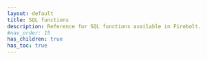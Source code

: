 ```yaml
---
layout: default
title: SQL functions
description: Reference for SQL functions available in Firebolt.
#nav_order: 15
has_children: true
has_toc: true
---
```

<!-- 
# SQL functions

Use the alphabetical list in the navigation pane to find the syntax for commands that you already know.

Use the functional list below to find commands for a specific task area that you're working in.

* [Aggregate array functions](#aggregate-array-functions)  
  These functions work on array-typed columns, but instead of being applied row by row, they combine the results of all the arrays belonging to each of the groups defined by the `GROUP BY` clause.

* [Aggregation functions](#aggregation-functions)  
  These functions perform a calculation across a set of rows, returning a single value.

* [Array functions](#array-functions)  
  Used for the manipulation and querying of `ARRAY`-typed columns, such as transforming and filtering. Includes [Lambda functions](#lambda-functions).

* [Conditional and miscellaneous functions](#conditional-and-miscellaneous-functions)  
  These functions include various methods for modifying data types and applying conditional operations.   

* [Date and time functions](#date-and-time-functions)  
  Functions for manipulating date and time data types.   

* [JSON functions](#json-functions)  
  These functions extract and transform JSON into Firebolt native types, or JSON sub-objects. They are used either during the ELT process or applied to columns storing JSON objects as plain `TEXT`.

* [Numeric functions](#numeric-functions)  
  Functions for manipulating data types including `INTEGER`, `BIGINT`, `DOUBLE PRECISION`, and other numeric types.

* [String functions](#string-functions)  
  Functions for manipulating string data types

* [Window functions](#window-functions)  
  These functions perform a calculation across a specified set of table rows.

## Aggregate array functions

Aggregate semi-structured functions work globally on all the arrays in a given column expression, instead of a row-by-row application.

At their simplest form (without a `GROUP BY` clause) - they will provide the result of globally applying the function on all of the elements of the arrays in the column expression specified as their argument. For example, `ARRAY_SUM_GLOBAL` will return the sum of all the elements in all the array of the given column. `ARRAY_MAX_GLOBAL` will return the maximum element among all of the elements in _all_ of the arrays in the given column expression.

When combined with a `GROUP BY` clause, these operations will be performed on all of the arrays in each group.

* [ARRAY_MAX_GLOBAL](array-max-global.md)  

* [ARRAY_MIN_GLOBAL](array-min-global.md)  

* [ARRAY_SUM_GLOBAL](array-sum-global.md)  

## Aggregation functions

* [ANY](any.md)  

* [ANY_VALUE](any_value.md)  

* [APPROX_COUNT_DISTINCT](approx-count-distinct.md)  

* [APPROX_PERCENTILE](approx-percentile.md)  

* [AVG](avg.md)

* [CHECKSUM](checksum.md)  

* [COUNT](count.md)  

* [HLL_COUNT_DISTINCT](hll-count-distinct.md)  

* [MAX](max.md)  

* [MAX_BY](max-by.md)  

* [MEDIAN](median.md)  

* [MIN](min.md)  

* [MIN_BY](min-by.md)  

* [NEST](nest.md)  

* [PERCENTILE_CONT](percentile-cont.md)

* [PERCENTILE_DISC](percentile-disc.md)

* [STDDEV_SAMP](stddev-samp.md)  

* [SUM](sum.md)  

## Array functions

* [ARRAY_CONCAT](array-concat.md)

* [ARRAY_COUNT_GLOBAL](array-count-global.md)

* [ARRAY_DISTINCT](array-distinct.md)

* [ARRAY_INTERSECT](array-intersect.md)

* [ARRAY_JOIN](array-join.md)  

* [ARRAY_MAX](array-max.md)  

* [ARRAY_MIN](array-min.md)

* [ARRAY_REVERSE](array-reverse.md)

* [ARRAY_UNIQ](array-uniq.md)  

* [ARRAY_UNNEST](array_unnest.md)  

* [CONTAINS](contains.md)  

* [ELEMENT_AT](element-at.md)

* [FLATTEN](flatten.md)  

* [INDEX_OF](index-of.md)  

* [LENGTH](length.md)  

* [NEST](nest.md)  

* [REDUCE](reduce.md)  

* [SLICE](slice.md)

### Lambda functions

For more information about using Lambda functions, see [Manipulating arrays with Lambda functions](../../working-with-semi-structured-data/working-with-arrays.md#manipulating-arrays-with-lambda-functions).

* [ALL_MATCH](all-match.md)  

* [ANY_MATCH](any-match.md)  

* [ARRAY_COUNT](array-count.md)  

* [ARRAY_CUMULATIVE_SUM](array-cumulative-sum.md)  

* [ARRAY_FILL](array-fill.md)  

* [ARRAY_FIRST](array-first.md)  

* [ARRAY_FIRST_INDEX](array-first-index.md)  

* [ARRAY_REPLACE_BACKWARDS](array-replace-backwards.md)  

* [ARRAY_SORT](array-sort.md)  

* [ARRAY_SUM](array-sum.md)  

* [FILTER](filter.md)  

* [TRANSFORM](transform.md)  

## Bytea functions

* [CONCAT](concat.md)

* [DECODE](decode.md)

* [ENCODE](encode.md)

* [LENGTH](length.md)

## Conditional and miscellaneous functions

* [CASE](case.md)  

* [CAST](cast.md)  

* [CITY_HASH](city-hash.md)  

* [COALESCE](coalesce.md)  

* [IFNULL](ifnull.md)  

* [NULLIF](nullif.md)  

* [TRY_CAST](try-cast.md)  

* [VERSION](version.md)

* [ZEROIFNULL](zeroifnull.md)  

## Date and time functions

* [CURRENT_DATE](current-date.md)  

* [CURRENT_TIMESTAMP](current-timestamp.md)  

* [DATE_ADD](date-add.md)  

* [DATE_DIFF](date-diff.md)  

* [DATE_FORMAT](date-format.md)  

* [DATE_TRUNC](date-trunc.md)  

* [EXTRACT](extract.md)  

* [FROM_UNIXTIME](from-unixtime.md)  

* [NOW](now.md)  

* [TIMEZONE](timezone.md)  

* [TO_DAY_OF_WEEK](to-day-of-week.md)  

* [TO_DAY_OF_YEAR](to-day-of-year.md)  

* [TO_HOUR](to-hour.md)  

* [TO_MINUTE](to-minute.md)  

* [TO_MONTH](to-month.md)  

* [TO_QUARTER](to-quarter.md)  

* [TO_SECOND](to-second.md)  

* [TO_STRING](to-string.md)  

* [TO_WEEK](to-week.md)  

* [TO_WEEKISO](to-weekiso.md)  

* [TO_YEAR](to-year.md)  

## JSON functions

* [JSON_EXTRACT](json-extract.md)  

* [JSON_EXTRACT_ARRAY_RAW](json-extract-array-raw.md)  

* [JSON_EXTRACT_KEYS](json-extract-keys.md)  

* [JSON_EXTRACT_RAW](json-extract-raw.md)  

* [JSON_EXTRACT_VALUES](json-extract-values.md)  

The reference for each JSON function uses common syntax and conventions as outlined below.

### JSON pointer expression syntax

The placeholder `<json_pointer_expression>` indicates where you should use a JSON pointer, which is a way to access specific elements in a JSON document. For a formal specification, see [RFC6901](https://tools.ietf.org/html/rfc6901).

A JSON pointer starts with a forward slash (`/`), which denotes the root of the JSON document. This is followed by a sequence of property (key) names or zero-based ordinal numbers separated by slashes. You can specify property names or use ordinal numbers to specify the Nth property or the Nth element of an array.

The tilde (`~`) and forward slash (`/`) characters have special meanings and need to be escaped according to the guidelines below:

* To specify a literal tilde (`~`), use `~0`
* To specify a literal slash (`/`), use `~1`

For example, consider the JSON document below.

```javascript
{
    "key": 123,
    "key~with~tilde": 2,
    "key/with/slash": 3,
    "value": {
      "dyid": 987,
      "keywords" : ["insanely","fast","analytics"]
    }
}
```

With this JSON document, the JSON pointer expressions below evaluate to the results shown.

| Pointer              | Result                             | Notes           |
| :------------------- | :--------------------------------- | :-------------- |
| `/`                  | `{` <br>`   "key": 123,` <br>`   "key~with~tilde": 2,` <br>`   "key/with/slash": 3,` <br>`   "value": {` <br>`      "dyid": 987,` <br>`      "keywords" : ["insanely","fast","analytics"]` <br>`   }` | Returns the whole document. |
| `/key`               | 123                                |                 |
| `/key~0with~0tilde`  | 2                                  | Indicates the value associated with the `key~with~tilde` property name. |
| `/key~1with~1slash`  | 3                                  | Indicates the value associated with the `key/with/slash` property name. |
| `/0`                 | 123                                | Uses an ordinal to indicate the value associated with the `key` property name. The `key` property is in the first 0-based position.        |
| `/value/keywords/2`  | analytics                          | Indicates the element "analytics", which is in the third 0-based position of the array value associated with they keywords property. |

### Supported type parameters

Some functions accept a *data type parameter*, indicated in this reference with the `<expected_type>` placeholder. This parameter specifies the expected type as indicated by `<json_pointer_expression>`. The `<expected_type>` is specified using a string literal that corresponds to supported Firebolt SQL data types. The type parameter does not accept all SQL types because the JSON type system has fewer types than SQL and must be one of the following:

* `INT` &ndash; used for integers as well as JSON boolean.
* `DOUBLE` &ndash; used for real numbers. It also works with integers. For performance reasons, favor using `INT` when the values in the JSON document are known integers.
* `TEXT` &ndash; used for strings.
* `ARRAY(<type>)` &ndash; indicates an array where `<type>` is one of `INT`, `DOUBLE`, or `TEXT`.

The following data types are _not supported_: `DATE`, `DATETIME`, `FLOAT` (for real numbers, use `DOUBLE`).

### JSON common example

Usage examples for JSON functions in this reference are based on the JSON document below, which is indicated using the `<json_common_example>` placeholder.

```javascript
{
    "key": 123,
    "value": {
      "dyid": 987,
      "uid": "987654",
      "keywords" : ["insanely","fast","analytics"],
      "tagIdToHits": {
        "map": {
          "1737729": 32,
          "1775582": 35
        }
      },
      "events":[
        {
            "EventId": 547,
            "EventProperties" :
            {
                "UserName":"John Doe",
                "Successful": true
            }
        },
        {
            "EventId": 548,
            "EventProperties" :
            {
                "ProductID":"xy123",
                "items": 2
            }
        }
    ]
    }
}
```

## Numeric functions

* [ABS](abs.md)  

* [ACOS](acos.md)  

* [ASIN](asin.md)  

* [ATAN](atan.md)  

* [ATAN2](atan2.md)  

* [CBRT](cbrt.md)  

* [CEIL, CEILING](ceil.md)  

* [COS](cos.md)  

* [COT](cot.md)  

* [DEGREES](degrees.md)  

* [EXP](exp.md)  

* [FLOOR](floor.md)  

* [LOG](log.md)  

* [MOD](mod.md)  

* [PI](pi.md)  

* [POW, POWER](pow.md)  

* [RADIANS](radians.md)  

* [RANDOM](random.md)  

* [ROUND](round.md)  

* [SIGN](sign.md)

* [SIN](sin.md)  

* [SQRT](sqrt.md)  

* [TAN](tan.md)  

* [TRUNC](trunc.md)  

## String functions

* [BASE64_ENCODE](base64-encode.md)  

* [CONCAT](concat.md)  

* [EXTRACT_ALL](extract-all.md)  

* [GEN_RANDOM_UUID](gen-random-uuid.md)  

* [ILIKE](ilike.md)  

* [LENGTH](length.md)  

* [LIKE](like.md)

* [LOWER](lower.md)  

* [LPAD](lpad.md)  

* [LTRIM](ltrim.md)  

* [MATCH](match.md)  

* [MATCH_ANY](match-any.md)  

* [MD5](md5.md)  

* [MD5_NUMBER_LOWER64](md5-number-lower64.md)  

* [MD5_NUMBER_UPPER64](md5-number-upper64.md)  

* [REGEXP_LIKE](regexp-like.md)  

* [REGEXP_MATCHES](regexp-matches.md)  

* [REGEXP_REPLACE](regexp-replace.md)

* [REPEAT](repeat.md)  

* [REPLACE](replace.md)  

* [REVERSE](reverse.md)  

* [RPAD](rpad.md)  

* [RTRIM](rtrim.md)  

* [SPLIT](split.md)  

* [SPLIT_PART](split-part.md)  

* [STRPOS](strpos.md)  

* [SUBSTR](substr.md)  

* [TO_DATE](to-date.md)  

* [TO_DOUBLE](to-double.md)  

* [TO_FLOAT](to-float.md)  

* [TO_INT](to-int.md)  

* [TO_LONG](to-long.md)  

* [TO_TIMESTAMP](to-timestamp.md)  

* [TO_UNIX_TIMESTAMP](to-unixtime.md)  

* [TO_UNIXTIME](to-unix-timestamp.md)  

* [TRIM](trim.md)  

* [UPPER](upper.md)  

## Window functions

* [AVG](avg-window.md)  

* [COUNT](count-window.md)  

* [CUME_DIST](cume-dist.md)

* [DENSE_RANK](dense-rank.md)

* [FIRST_VALUE](first-value.md)

* [LAG](lag.md)

* [LEAD](lead.md)

* [MAX](max-window.md)

* [MIN](min-window.md)

* [NTH_VALUE](nth-value.md)

* [NTILE](ntile.md)

* [PERCENT_RANK](percent-rank.md)

* [PERCENTILE_CONT](percentile-cont-window.md)

* [PERCENTILE_DISC](percentile-disc-window.md)

* [RANK](rank.md)  

* [ROW_NUMBER](row-number.md)  

* [SUM](sum-window.md)  

Some functions support an optional `frame_clause`.

The `frame_clause` can be one of the following: 

```sql
    { RANGE | ROWS } <frame_start>
    { RANGE | ROWS } BETWEEN <frame_start> AND <frame_end>
  ```

where `<frame_start>` and `<frame_end>` is one of the following: 

```sql 
  UNBOUNDED PRECEDING
  offset PRECEDING
  CURRENT ROW
  offset FOLLOWING
  UNBOUNDED FOLLOWING
```

The `frame_clause` specifies the set of rows constituting the window frame within the current partition. The frame can be specified in `RANGE` or `ROWS` mode; in each case, the frame runs from the `<frame_start>` to the `<frame_end>`. If `<frame_end>` is omitted, the end defaults to `CURRENT ROW`.

**Usage**
 
* The default framing option is `RANGE UNBOUNDED PRECEDING`, which is the same as `RANGE BETWEEN UNBOUNDED PRECEDING AND CURRENT ROW`. With an `ORDER BY` clause, this sets the frame to be all rows from the partition start through the current row's last `ORDER BY` peer. Without an `ORDER BY` clause, all rows of the partition are included in the window frame, since all rows become peers of the current row.

* The number of rows to the end of the frame is limited by the number of rows to the end of the partition; for rows near the partition ends, the frame might contain fewer rows than elsewhere.

**UNBOUNDED PRECEDING, UNBOUNDED FOLLOWING**
* A `<frame_start>` of `UNBOUNDED PRECEDING` means that the frame starts with the first row of the partition. Similarly a `<frame_end>` of `UNBOUNDED FOLLOWING` means that the frame ends with the last row of the partition.

**CURRENT ROW**
* In `RANGE` mode, a `<frame_start>` of `CURRENT ROW` means the frame starts with the current row's first peer row (a row that the window's `ORDER BY` clause sorts as equivalent to the current row), while a `<frame_end>` of `CURRENT ROW` means the frame ends with the current row's last peer row. 

* In `ROWS` mode, `CURRENT ROW` simply means the current row.

**offset PRECEDING, offset FOLLOWING**

* For the `offset PRECEDING` and `offset FOLLOWING` frame options, the offset must be an expression not containing any variables, aggregate functions, or window functions. The meaning of the offset depends on the frame mode:
  * In `ROWS` mode, the offset must yield a non-null, non-negative integer, and the option means that the frame starts or ends the specified number of rows before or after the current row.

  * In `RANGE` mode, these options require that the `ORDER BY` clause specify exactly one column. The offset specifies the maximum difference between the value of that column in the current row and its value in preceding or following rows of the frame. The data type of the offset expression varies depending on the data type of the ordering column. For numeric ordering columns it is typically of the same type as the ordering column. For DATE or TIMESTAMP ordering columns, it is an interval. For example, if the ordering column is of type DATE or TIMESTAMP, one could write `RANGE BETWEEN '1 day' PRECEDING AND '10 days' FOLLOWING`. The offset is still required to be non-null and non-negative, though the meaning of “non-negative” depends on the data type.  
  
  * In `ROWS` mode, `0 PRECEDING` and `0 FOLLOWING` are equivalent to `CURRENT ROW`. This normally holds in `RANGE` mode as well, for an appropriate data-type-specific meaning of “zero”.


**Restrictions**

* `frame_start` cannot be `UNBOUNDED FOLLOWING`
* `frame_end` cannot be `UNBOUNDED PRECEDING`
* `frame_end` cannot appear earlier in the above list of `frame_start` and `frame_end` options than the `frame_start` choice does. 
   For example `RANGE BETWEEN CURRENT ROW AND offset PRECEDING` is not allowed, but `ROWS BETWEEN 7 PRECEDING AND 8 PRECEDING` is allowed, even though it would never select any rows.


**Example**

The example below is querying test scores for students in various grade levels. Unlike a regular `AVG()` aggregation, the window function allows us to see how each student individually compares to the average test score for their grade level, as well as compute the average test score while looking at different slices of the data for different grade levels – narrowing down the set of rows that constitutes the window using framing options such as PRECEDING or FOLLOWING.

```sql
SELECT
  first_name,
  grade_level,
  test_score,
  ROUND(AVG(test_score) OVER (PARTITION BY grade_level), 2) AS test_score_avg,
  ROUND(AVG(test_score) OVER (PARTITION BY grade_level ORDER BY test_score ASC ROWS BETWEEN 1 PRECEDING AND 1 FOLLOWING), 2) AS avg_1p_1f,
  ROUND(AVG(test_score) OVER (PARTITION BY grade_level ORDER BY test_score ASC ROWS BETWEEN 2 PRECEDING AND 2 FOLLOWING), 2) AS avg_2p_2f,
  ROUND(AVG(test_score) OVER (PARTITION BY grade_level ORDER BY test_score ASC ROWS BETWEEN UNBOUNDED PRECEDING AND 1 FOLLOWING), 2) AS avg_up_2f
FROM
  class_test
ORDER BY 
  grade_level, 
  test_score;
```

**Returns**:

```
' | first_name | grade_level | test_score | test_score_avg | avg_1p_1f | avg_2p_2f | avg_up_2f |
  +------------+-------------+------------+----------------+-----------+-----------+-----------+
' | Frank      | 9           | 76         | 81.33          | 77        | 77.67     | 77        |
' | Jojo       | 9           | 78         | 81.33          | 77.67     | 78.25     | 77.67     |
' | Iris       | 9           | 79         | 81.33          | 79        | 79.6      | 78.25     |
' | Peter      | 9           | 80         | 81.33          | 81.33     | 82.4      | 79.6      |
' | Sammy      | 9           | 85         | 81.33          | 85        | 83.5      | 81.33     |
' | Humphrey   | 9           | 90         | 81.33          | 87.5      | 85        | 81.33     |
' | Yolinda    | 10          | 30         | 68.2           | 44.5      | 55.67     | 44.5      |
' | Albert     | 10          | 59         | 68.2           | 55.67     | 63        | 55.67     |
' | Deborah    | 10          | 78         | 68.2           | 74        | 68.2      | 63        |
' | Mary       | 10          | 85         | 68.2           | 84        | 77.75     | 68.2      |
' | Shawn      | 10          | 89         | 68.2           | 87        | 84        | 68.2      |
' | Carol      | 11          | 52         | 73             | 60        | 64.33     | 60        |
' | Larry      | 11          | 68         | 73             | 64.33     | 67        | 64.33     |
' | Wanda      | 11          | 73         | 73             | 72        | 68.8      | 67        |
' | Otis       | 11          | 75         | 73             | 74.67     | 77.2      | 68.8      |
' | Shangxiu   | 11          | 76         | 73             | 81.67     | 79.5      | 73        |
' | Roseanna   | 11          | 94         | 73             | 85        | 81.67     | 73        |
' | Thomas     | 12          | 66         | 89             | 77.5      | 82.33     | 77.5      |
' | Jesse      | 12          | 89         | 89             | 82.33     | 85        | 82.33     |
' | Brunhilda  | 12          | 92         | 89             | 91.33     | 86.8      | 85        |
' | Charles    | 12          | 93         | 89             | 93        | 93.6      | 86.8      |
' | Franco     | 12          | 94         | 89             | 95.67     | 94.75     | 89        |
' | Gary       | 12          | 100        | 89             | 97        | 95.67     | 89        |
  +------------+-------------+------------+----------------+-----------+-----------+-----------+
``` -->
